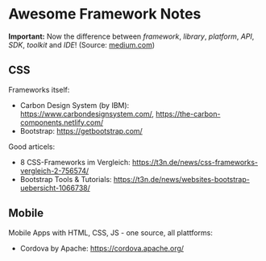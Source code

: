 # Awesome Framework Notes

**Important:** Now the difference between *framework*, *library*, *platform*, *API*, *SDK*, *toolkit* and *IDE*! (Source: [medium.com](https://medium.com/@shashvatshukla/framework-vs-library-vs-platform-vs-api-vs-sdk-vs-toolkits-vs-ide-50a9473999db))

## CSS

Frameworks itself:

- Carbon Design System (by IBM): https://www.carbondesignsystem.com/, https://the-carbon-components.netlify.com/
- Bootstrap: https://getbootstrap.com/

Good articels:

- 8 CSS-Frameworks im Vergleich: https://t3n.de/news/css-frameworks-vergleich-2-756574/
- Bootstrap Tools & Tutorials: https://t3n.de/news/websites-bootstrap-uebersicht-1066738/

## Mobile

Mobile Apps with HTML, CSS, JS - one source, all plattforms:

- Cordova by Apache: https://cordova.apache.org/

